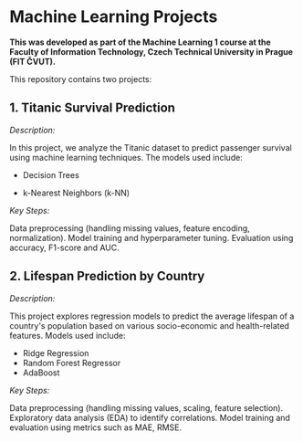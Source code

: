 # **Machine Learning Projects**



**This was developed as part of the Machine Learning 1 course at the Faculty of Information Technology, Czech Technical University in Prague (FIT ČVUT).**

This repository contains two projects:

## 1. Titanic Survival Prediction
*Description:*

In this project, we analyze the Titanic dataset to predict passenger survival using machine learning techniques. The models used include:

- Decision Trees

- k-Nearest Neighbors (k-NN)

*Key Steps:*

Data preprocessing (handling missing values, feature encoding, normalization).
Model training and hyperparameter tuning.
Evaluation using accuracy, F1-score and AUC.

## 2. Lifespan Prediction by Country
*Description:*

This project explores regression models to predict the average lifespan of a country's population based on various socio-economic and health-related features. Models used include:

- Ridge Regression
- Random Forest Regressor
- AdaBoost

*Key Steps:*

Data preprocessing (handling missing values, scaling, feature selection).
Exploratory data analysis (EDA) to identify correlations.
Model training and evaluation using metrics such as MAE, RMSE.
